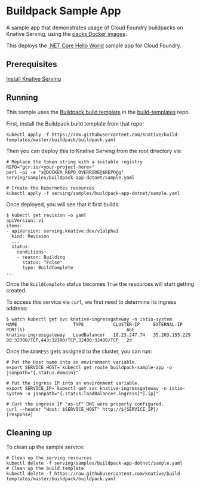 # Buildpack Sample App

A sample app that demonstrates usage of Cloud Foundry buildpacks on Knative Serving,
using the [packs Docker images](https://github.com/sclevine/packs).

This deploys the [.NET Core Hello World](https://github.com/cloudfoundry-samples/dotnet-core-hello-world)
sample app for Cloud Foundry.

## Prerequisites

[Install Knative Serving](https://github.com/knative/docs/blob/master/install/README.md)

## Running

This sample uses the [Buildpack build
template](https://github.com/knative/build-templates/blob/master/buildpack/buildpack.yaml)
in the [build-templates](https://github.com/knative/build-templates/) repo.

First, install the Buildpack build template from that repo:

```shell
kubectl apply -f https://raw.githubusercontent.com/knative/build-templates/master/buildpack/buildpack.yaml
```

Then you can deploy this to Knative Serving from the root directory via:

```shell
# Replace the token string with a suitable registry
REPO="gcr.io/<your-project-here>"
perl -pi -e "s@DOCKER_REPO_OVERRIDE@$REPO@g" serving/samples/buildpack-app-dotnet/sample.yaml

# Create the Kubernetes resources
kubectl apply -f serving/samples/buildpack-app-dotnet/sample.yaml
```

Once deployed, you will see that it first builds:

```shell
$ kubectl get revision -o yaml
apiVersion: v1
items:
- apiVersion: serving.knative.dev/v1alpha1
  kind: Revision
  ...
  status:
    conditions:
    - reason: Building
      status: "False"
      type: BuildComplete
...
```

Once the `BuildComplete` status becomes `True` the resources will start getting created.


To access this service via `curl`, we first need to determine its ingress address:
```shell
$ watch kubectl get svc knative-ingressgateway -n istio-system
NAME                     TYPE           CLUSTER-IP     EXTERNAL-IP      PORT(S)                                      AGE
knative-ingressgateway   LoadBalancer   10.23.247.74   35.203.155.229   80:32380/TCP,443:32390/TCP,32400:32400/TCP   2d
```

Once the `ADDRESS` gets assigned to the cluster, you can run:

```shell
# Put the Host name into an environment variable.
export SERVICE_HOST=`kubectl get route buildpack-sample-app -o jsonpath="{.status.domain}"`

# Put the ingress IP into an environment variable.
export SERVICE_IP=`kubectl get svc knative-ingressgateway -n istio-system -o jsonpath="{.status.loadBalancer.ingress[*].ip}"`

# Curl the ingress IP "as-if" DNS were properly configured.
curl --header "Host: $SERVICE_HOST" http://${SERVICE_IP}/
[response]
```

## Cleaning up

To clean up the sample service:

```shell
# Clean up the serving resources
kubectl delete -f serving/samples/buildpack-app-dotnet/sample.yaml
# Clean up the build template
kubectl delete -f https://raw.githubusercontent.com/knative/build-templates/master/buildpack/buildpack.yaml
```
